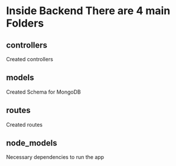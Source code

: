 # Inside Backend There are 4 main Folders
## controllers 
Created controllers
## models
Created Schema for MongoDB
## routes
Created routes
## node_models
Necessary dependencies to run the app
